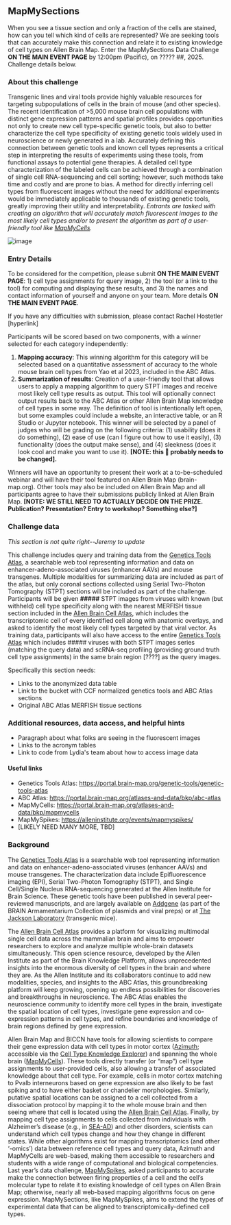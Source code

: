 ## MapMySections

When you see a tissue section and only a fraction of the cells are stained, how can you tell which kind of cells are represented? We are seeking tools that can accurately make this connection and relate it to existing knowledge of cell types on Allen Brain Map.  Enter the MapMySections Data Challenge **ON THE MAIN EVENT PAGE** by 12:00pm (Pacific), on ????? ##, 2025. Challenge details below.

### About this challenge

Transgenic lines and viral tools provide highly valuable resources for targeting subpopulations of cells in the brain of mouse (and other species).  The recent identification of >5,000 mouse brain cell populations with distinct gene expression patterns and spatial profiles provides opportunities not only to create new cell type-specific genetic tools, but also to better characterize the cell type specificity of existing genetic tools widely used in neuroscience or newly generated in a lab. Accurately defining this connection between genetic tools and known cell types represents a critical step in interpreting the results of experiments using these tools, from functional assays to potential gene therapies. A detailed cell type characterization of the labeled cells can be achieved through a combination of single cell RNA-sequencing and cell sorting; however, such methods take time and costly and are prone to bias. A method for directly inferring cell types from fluorescent images without the need for additional experiments would be immediately applicable to thousands of existing genetic tools, greatly improving their utility and interpretability.  *Entrants are tasked with creating an algorithm that will accurately match fluorescent images to the most likely cell types and/or to present the algorithm as part of a user-friendly tool like [MapMyCells](https://portal.brain-map.org/atlases-and-data/bkp/mapmycells).*

![image](https://github.com/user-attachments/assets/d0066c2f-c27a-4a32-96cc-44421550c7e4)

### Entry Details

To be considered for the competition, please submit **ON THE MAIN EVENT PAGE**: 1) cell type assignments for query image, 2) the tool (or a link to the tool) for computing and displaying these results, and 3) the names and contact information of yourself and anyone on your team.  More details **ON THE MAIN EVENT PAGE**.

If you have any difficulties with submission, please contact Rachel Hostetler [hyperlink]

Participants will be scored based on two components, with a winner selected for each category independently:
1.	**Mapping accuracy**: This winning algorithm for this category will be selected based on a quantitative assessment of accuracy to the whole mouse brain cell types from Yao et al 2023, included in the ABC Atlas. 
2.	**Summarization of results**: Creation of a user-friendly tool that allows users to apply a mapping algorithm to query STPT images and receive most likely cell type results as output. This tool will optionally connect output results back to the ABC Atlas or other Allen Brain Map knowledge of cell types in some way. The definition of tool is intentionally left open, but some examples could include a website, an interactive table, or an R Studio or Jupyter notebook.  This winner will be selected by a panel of judges who will be grading on the following criteria: (1) usability (does it do something), (2) ease of use (can I figure out how to use it easily), (3) functionality (does the output make sense), and (4) sleekness (does it look cool and make you want to use it). **[NOTE: this  probably needs to be changed].**

Winners will have an opportunity to present their work at a to-be-scheduled webinar and will have their tool featured on Allen Brain Map (brain-map.org).  Other tools may also be included on Allen Brain Map and all participants agree to have their submissions publicly linked at Allen Brain Map.  **[NOTE: WE STILL NEED TO ACTUALLY DECIDE ON THE PRIZE. Publication? Presentation? Entry to workshop? Something else?]**

### Challenge data

*This section is not quite right--Jeremy to update*

This challenge includes query and training data from the [Genetics Tools Atlas](https://portal.brain-map.org/genetic-tools/genetic-tools-atlas), a searchable web tool representing information and data on enhancer-adeno-associated viruses (enhancer AAVs) and mouse transgenes. Multiple modalities for summarizing data are included as part of the atlas, but only coronal sections collected using Serial Two-Photon Tomography (STPT) sections will be included as part of the challenge.  Participants will be given **#####** STPT images from viruses with known (but withheld) cell type specificity along with the nearest MERFISH tissue section included in the [Allen Brain Cell Atlas](https://portal.brain-map.org/atlases-and-data/bkp/abc-atlas), which includes the transcriptomic cell of every identified cell along with anatomic overlays, and asked to identify the most likely cell types targeted by that viral vector.  As training data, participants will also have access to the entire [Genetics Tools Atlas](https://portal.brain-map.org/genetic-tools/genetic-tools-atlas) which includes ##### viruses with both STPT images series (matching the query data) and scRNA-seq profiling (providing ground truth cell type assignments) in the same brain region [????] as the query images.

Specifically this section needs:
* Links to the anonymized data table
* Link to the bucket with CCF normalized genetics tools and ABC Atlas sections
* Original ABC Atlas MERFISH tissue sections

### Additional resources, data access, and helpful hints

* Paragraph about what folks are seeing in the fluorescent images
* Links to the acronym tables
* Link to code from Lydia's team about how to access image data

#### Useful links

* Genetics Tools Atlas: https://portal.brain-map.org/genetic-tools/genetic-tools-atlas 
* ABC Atlas: https://portal.brain-map.org/atlases-and-data/bkp/abc-atlas 
* MapMyCells: https://portal.brain-map.org/atlases-and-data/bkp/mapmycells 
* MapMySpikes: https://alleninstitute.org/events/mapmyspikes/ 
* [LIKELY NEED MANY MORE, TBD]

### Background

The [Genetics Tools Atlas](https://portal.brain-map.org/genetic-tools/genetic-tools-atlas) is a searchable web tool representing information and data on enhancer-adeno-associated viruses (enhancer AAVs) and mouse transgenes. The characterization data include Epifluorescence imaging (EPI), Serial Two-Photon Tomography (STPT), and Single Cell/Single Nucleus RNA-sequencing generated at the Allen Institute for Brain Science.  These genetic tools have been published in several peer-reviewed manuscripts, and are largely available on [Addgene](https://www.addgene.org/collections/brain-armamentarium/) (as part of the BRAIN Armamentarium Collection of plasmids and viral preps) or at [The Jackson Laboratory](https://www.jax.org/jax-mice-and-services/find-and-order-jax-mice/most-popular-jax-mice-strains/strain-collections) (transgenic mice).

The [Allen Brain Cell Atlas](https://portal.brain-map.org/atlases-and-data/bkp/abc-atlas) provides a platform for visualizing multimodal single cell data across the mammalian brain and aims to empower researchers to explore and analyze multiple whole-brain datasets simultaneously. This open science resource, developed by the Allen Institute as part of the Brain Knowledge Platform, allows unprecedented insights into the enormous diversity of cell types in the brain and where they are. As the Allen Institute and its collaborators continue to add new modalities, species, and insights to the ABC Atlas, this groundbreaking platform will keep growing, opening up endless possibilities for discoveries and breakthroughs in neuroscience. The ABC Atlas enables the neuroscience community to identify more cell types in the brain, investigate the spatial location of cell types, investigate gene expression and co-expression patterns in cell types, and refine boundaries and knowledge of brain regions defined by gene expression.

Allen Brain Map and BICCN have tools for allowing scientists to compare their gene expression data with cell types in motor cortex ([Azimuth](https://azimuth.hubmapconsortium.org/); accessible via the [Cell Type Knowledge Explorer](https://knowledge.brain-map.org/celltypes)) and spanning the whole brain ([MapMyCells](https://portal.brain-map.org/atlases-and-data/bkp/mapmycells)).  These tools directly transfer (or “map”) cell type assignments to user-provided cells, also allowing a transfer of associated knowledge about that cell type.  For example, cells in motor cortex matching to Pvalb interneurons based on gene expression are also likely to be fast spiking and to have either basket or chandelier morphologies.  Similarly, putative spatial locations can be assigned to a cell collected from a dissociation protocol by mapping it to the whole mouse brain and then seeing where that cell is located using the [Allen Brain Cell Atlas](https://portal.brain-map.org/atlases-and-data/bkp/abc-atlas).  Finally, by mapping cell type assignments to cells collected from individuals with Alzheimer’s disease (e.g., in [SEA-AD](https://portal.brain-map.org/explore/seattle-alzheimers-disease)) and other disorders, scientists can understand which cell types change and how they change in different states.  While other algorithms exist for mapping transcriptomics (and other ‘-omics’) data between reference cell types and query data, Azimuth and MapMyCells are web-based, making them accessible to researchers and students with a wide range of computational and biological competencies.  Last year’s data challenge, [MapMySpikes](https://alleninstitute.org/events/mapmyspikes/), asked participants to accurate make the connection between firing properties of a cell and the cell’s molecular type to relate it to existing knowledge of cell types on Allen Brain Map; otherwise, nearly all web-based mapping algorithms focus on gene expression.  MapMySections, like MapMySpikes, aims to extend the types of experimental data that can be aligned to transcriptomically-defined cell types. 
